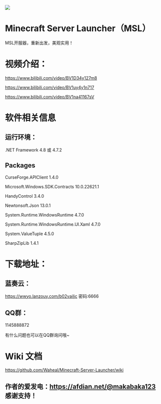 <img src="http://8.218.191.134/web/msl.ico">

# Minecraft Server Launcher（MSL）

MSL开服器，重新出发，美观实用！

# 视频介绍：
https://www.bilibili.com/video/BV1D34y127m8

https://www.bilibili.com/video/BV1uy4y1n717

https://www.bilibili.com/video/BV1na41167sV

# 软件相关信息
## 运行环境： 
.NET Framework 4.8 或 4.7.2
## Packages
CurseForge.APIClient 1.4.0

Microsoft.Windows.SDK.Contracts 10.0.22621.1

HandyControl 3.4.0

Newtonsoft.Json 13.0.1

System.Runtime.WindowsRuntime 4.7.0

System.Runtime.WindowsRuntime.UI.Xaml 4.7.0

System.ValueTuple 4.5.0

SharpZipLib 1.4.1

# 下载地址：
## 蓝奏云：
https://wwyo.lanzouy.com/b02vailjc
密码:6666

## QQ群：
1145888872

有什么问题也可以在QQ群询问哦~

# Wiki 文档
https://github.com/Waheal/Minecraft-Server-Launcher/wiki

## 作者的爱发电：https://afdian.net/@makabaka123 感谢支持！
